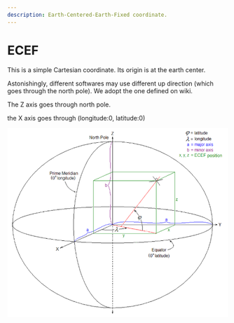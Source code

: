 ```yaml
---
description: Earth-Centered-Earth-Fixed coordinate.
---
```


# ECEF

This is a simple Cartesian coordinate. Its origin is at the earth center.

Astonishingly, different softwares may use different up direction \(which goes through the north pole\). We adopt the one defined on wiki. 

The Z axis goes through north pole. 

the X axis goes through \(longitude:0, latitude:0\)

![](../../.gitbook/assets/image%20%283%29.png)

